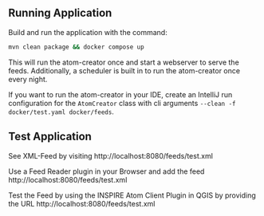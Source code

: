Running Application
-------------------

Build and run the application with the command:

```bash
mvn clean package && docker compose up
```

This will run the atom-creator once and start a webserver to serve the feeds. Additionally,
a scheduler is built in to run the atom-creator once every night.

If you want to run the atom-creator in your IDE, create an IntelliJ run configuration for the
`AtomCreator` class with cli arguments `--clean -f docker/test.yaml docker/feeds`.

Test Application
----------------

See XML-Feed by visiting http://localhost:8080/feeds/test.xml

Use a Feed Reader plugin in your Browser and add the feed http://localhost:8080/feeds/test.xml

Test the Feed by using the INSPIRE Atom Client Plugin in QGIS by providing the URL http://localhost:8080/feeds/test.xml
